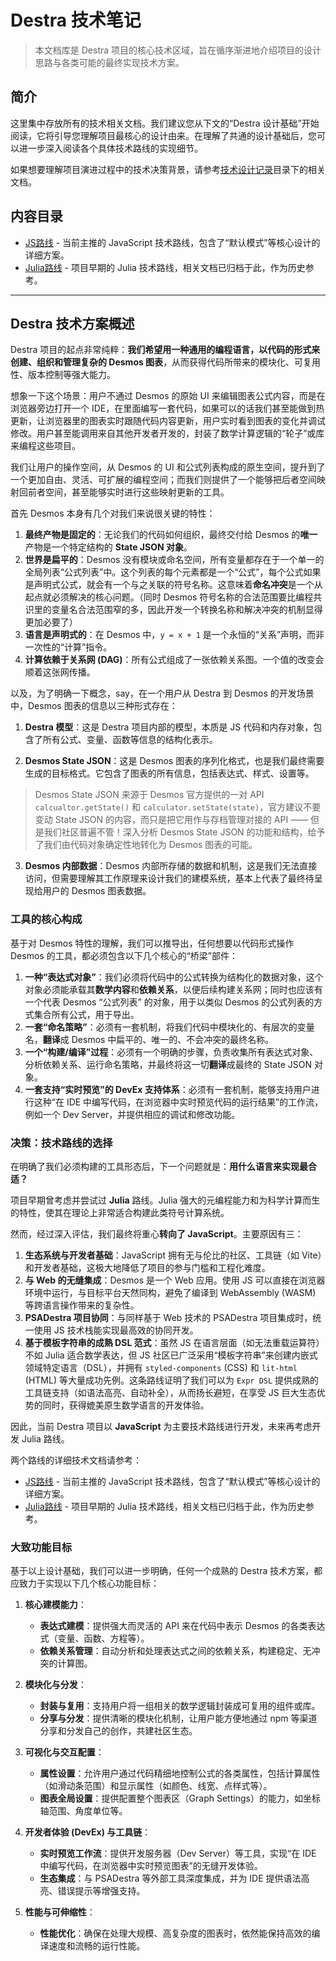 # Destra 技术笔记

> 本文档库是 Destra 项目的核心技术区域，旨在循序渐进地介绍项目的设计思路与各类可能的最终实现技术方案。

## 简介

这里集中存放所有的技术相关文档。我们建议您从下文的“Destra 设计基础”开始阅读，它将引导您理解项目最核心的设计由来。在理解了共通的设计基础后，您可以进一步深入阅读各个具体技术路线的实现细节。

如果想要理解项目演进过程中的技术决策背景，请参考[技术设计记录](../技术设计记录/)目录下的相关文档。

## 内容目录

-   [JS路线](./JS路线/) - 当前主推的 JavaScript 技术路线，包含了“默认模式”等核心设计的详细方案。
-   [Julia路线](./Julia路线/) - 项目早期的 Julia 技术路线，相关文档已归档于此，作为历史参考。

---

## Destra 技术方案概述

Destra 项目的起点非常纯粹：**我们希望用一种通用的编程语言，以代码的形式来创建、组织和管理复杂的 Desmos 图表**，从而获得代码所带来的模块化、可复用性、版本控制等强大能力。

想象一下这个场景：用户不通过 Desmos 的原始 UI 来编辑图表公式内容，而是在浏览器旁边打开一个 IDE，在里面编写一套代码，如果可以的话我们甚至能做到热更新，让浏览器里的图表实时跟随代码内容更新，用户实时看到图表的变化并调试修改。用户甚至能调用来自其他开发者开发的，封装了数学计算逻辑的“轮子”或库来编程这些项目。

我们让用户的操作空间，从 Desmos 的 UI 和公式列表构成的原生空间，提升到了一个更加自由、灵活、可扩展的编程空间；而我们则提供了一个能够把后者空间映射回前者空间，甚至能够实时进行这些映射更新的工具。

首先 Desmos 本身有几个对我们来说很关键的特性：

1.  **最终产物是固定的**：无论我们的代码如何组织，最终交付给 Desmos 的**唯一**产物是一个特定结构的 **State JSON 对象**。
2.  **世界是扁平的**：Desmos 没有模块或命名空间，所有变量都存在于一个单一的全局列表“公式列表”中。这个列表的每个元素都是一个“公式”，每个公式如果是声明式公式，就会有一个与之关联的符号名称。这意味着**命名冲突**是一个从起点就必须解决的核心问题。（同时 Desmos 符号名称的合法范围要比编程共识里的变量名合法范围窄的多，因此开发一个转换名称和解决冲突的机制显得更加必要了）
3.  **语言是声明式的**：在 Desmos 中，`y = x + 1` 是一个永恒的“关系”声明，而非一次性的“计算”指令。
4.  **计算依赖于关系网 (DAG)**：所有公式组成了一张依赖关系图。一个值的改变会顺着这张网传播。

以及，为了明确一下概念，say，在一个用户从 Destra 到 Desmos 的开发场景中，Desmos 图表的信息以三种形式存在：

1.  **Destra 模型**：这是 Destra 项目内部的模型，本质是 JS 代码和内存对象，包含了所有公式、变量、函数等信息的结构化表示。

2.  **Desmos State JSON**：这是 Desmos 图表的序列化格式，也是我们最终需要生成的目标格式。它包含了图表的所有信息，包括表达式、样式、设置等。

> Desmos State JSON 来源于 Desmos 官方提供的一对 API `calcualtor.getState()` 和 `calculator.setState(state)`，官方建议不要变动 State JSON 的内容，而只是把它用作与存档管理对接的 API —— 但是我们社区普遍不管！深入分析 Desmos State JSON 的功能和结构，给予了我们由代码对象确定性地转化为 Desmos 图表的可能。

3.  **Desmos 内部数据**：Desmos 内部所存储的数据和机制，这是我们无法直接访问，但需要理解其工作原理来设计我们的建模系统，基本上代表了最终待呈现给用户的 Desmos 图表数据。

### 工具的核心构成

基于对 Desmos 特性的理解，我们可以推导出，任何想要以代码形式操作 Desmos 的工具，都必须包含以下几个核心的“桥梁”部件：

1.  **一种“表达式对象”**：我们必须将代码中的公式转换为结构化的数据对象，这个对象必须能承载其**数学内容**和**依赖关系**，以便后续构建关系网；同时也应该有一个代表 Desmos “公式列表” 的对象，用于以类似 Desmos 的公式列表的方式集合所有公式，用于导出。
2.  **一套“命名策略”**：必须有一套机制，将我们代码中模块化的、有层次的变量名，**翻译**成 Desmos 中扁平的、唯一的、不会冲突的最终名称。
3.  **一个“构建/编译”过程**：必须有一个明确的步骤，负责收集所有表达式对象、分析依赖关系、运行命名策略，并最终将这一切**翻译**成最终的 State JSON 对象。
4.  **一套支持“实时预览”的 DevEx 支持体系**：必须有一套机制，能够支持用户进行这种“在 IDE 中编写代码，在浏览器中实时预览代码的运行结果”的工作流，例如一个 Dev Server，并提供相应的调试和修改功能。

### 决策：技术路线的选择

在明确了我们必须构建的工具形态后，下一个问题就是：**用什么语言来实现最合适？**

项目早期曾考虑并尝试过 **Julia** 路线。Julia 强大的元编程能力和为科学计算而生的特性，使其在理论上非常适合构建此类符号计算系统。

然而，经过深入评估，我们最终将重心**转向了 JavaScript**。主要原因有三：
1.  **生态系统与开发者基础**：JavaScript 拥有无与伦比的社区、工具链（如 Vite）和开发者基础，这极大地降低了项目的参与门槛和工程化难度。
2.  **与 Web 的无缝集成**：Desmos 是一个 Web 应用。使用 JS 可以直接在浏览器环境中运行，与目标平台天然同构，避免了编译到 WebAssembly (WASM) 等跨语言操作带来的复杂性。
3.  **PSADestra 项目协同**：与同样基于 Web 技术的 PSADestra 项目集成时，统一使用 JS 技术栈能实现最高效的协同开发。
4.  **基于模板字符串的成熟 DSL 范式**：虽然 JS 在语言层面（如无法重载运算符）不如 Julia 适合数学表达，但 JS 社区已广泛采用“模板字符串”来创建内嵌式领域特定语言（DSL），并拥有 `styled-components` (CSS) 和 `lit-html` (HTML) 等大量成功先例。这条路线证明了我们可以为 `Expr DSL` 提供成熟的工具链支持（如语法高亮、自动补全），从而扬长避短，在享受 JS 巨大生态优势的同时，获得媲美原生数学语言的开发体验。

因此，当前 Destra 项目以 **JavaScript** 为主要技术路线进行开发，未来再考虑开发 Julia 路线。

两个路线的详细技术文档请参考：

- [JS路线](./JS路线/) - 当前主推的 JavaScript 技术路线，包含了“默认模式”等核心设计的详细方案。
- [Julia路线](./Julia路线/) - 项目早期的 Julia 技术路线，相关文档已归档于此，作为历史参考。

### 大致功能目标

基于以上设计基础，我们可以进一步明确，任何一个成熟的 Destra 技术方案，都应致力于实现以下几个核心功能目标：

1.  **核心建模能力**：
    -   **表达式建模**：提供强大而灵活的 API 来在代码中表示 Desmos 的各类表达式（变量、函数、方程等）。
    -   **依赖关系管理**：自动分析和处理表达式之间的依赖关系，构建稳定、无冲突的计算图。

2.  **模块化与分发**：
    -   **封装与复用**：支持用户将一组相关的数学逻辑封装成可复用的组件或库。
    -   **分享与分发**：提供清晰的模块化机制，让用户能方便地通过 npm 等渠道分享和分发自己的创作，共建社区生态。

3.  **可视化与交互配置**：
    -   **属性设置**：允许用户通过代码精细地控制公式的各类属性，包括计算属性（如滑动条范围）和显示属性（如颜色、线宽、点样式等）。
    -   **图表全局设置**：提供配置整个图表区（Graph Settings）的能力，如坐标轴范围、角度单位等。

4.  **开发者体验 (DevEx) 与工具链**：
    -   **实时预览工作流**：提供开发服务器（Dev Server）等工具，实现“在 IDE 中编写代码，在浏览器中实时预览图表”的无缝开发体验。
    -   **生态集成**：与 PSADestra 等外部工具深度集成，并为 IDE 提供语法高亮、错误提示等增强支持。

5.  **性能与可伸缩性**：
    -   **性能优化**：确保在处理大规模、高复杂度的图表时，依然能保持高效的编译速度和流畅的运行性能。

